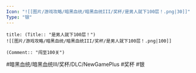 ```yaml
---
Icon: "![[图片/游戏攻略/暗黑血统/暗黑血统III/奖杯/是男人就下100层！.png|30]]"
Type: "银"
---
```

```ad-common-silver-trophy
title: (Title:: "是男人就下100层！")
![[图片/游戏攻略/暗黑血统/暗黑血统III/奖杯/是男人就下100层！.png|100]]

(Comment:: "闯至100关")
```

#暗黑血统/暗黑血统III/奖杯/DLC/NewGamePlus #奖杯 #银

